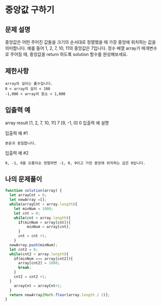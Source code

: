 # 중앙값 구하기

## 문제 설명
중앙값은 어떤 주어진 값들을 크기의 순서대로 정렬했을 때 가장 중앙에 위치하는 값을 의미합니다. 예를 들어 1, 2, 7, 10, 11의 중앙값은 7입니다. 정수 배열 array가 매개변수로 주어질 때, 중앙값을 return 하도록 solution 함수를 완성해보세요.

## 제한사항

    array의 길이는 홀수입니다.
    0 < array의 길이 < 100
    -1,000 < array의 원소 < 1,000

## 입출력 예
array 	result
[1, 2, 7, 10, 11]  7
[9, -1, 0] 	0
입출력 예 설명

입출력 예 #1

    본문과 동일합니다.

입출력 예 #2

    9, -1, 0을 오름차순 정렬하면 -1, 0, 9이고 가장 중앙에 위치하는 값은 0입니다.

## 나의 문제풀이
```js
function solution(array) {
  let arrayCnt = 0;
  let newArray =[];
  while(arrayCnt < array.length){
    let minNum = 1000;
    let cnt = 0;
    while(cnt < array.length){
      if(minNum > array[cnt]){
          minNum = array[cnt];
      }
      cnt = cnt +1;
    }
  newArray.push(minNum);
  let cnt2 = 0;
  while(cnt2 < array.length){
    if(minNum === array[cnt2]){
      array[cnt2] = 1000;
      break;
    }
    cnt2 = cnt2 +1;
  }
    arrayCnt = arrayCnt+1;
  }
  return newArray[Math.floor(array.length / 2)];
}
```
